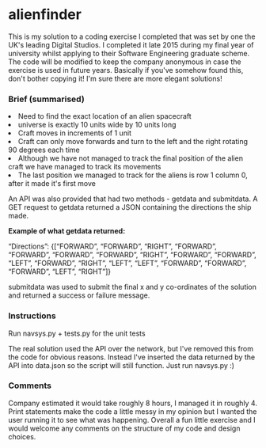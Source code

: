 # alienfinder
This is my solution to a coding exercise I completed that was set by one the UK's leading Digital Studios. I completed it late 2015 during my final year of university whilst applying to their Software Engineering graduate scheme. The code will be modified to keep the company anonymous in case the exercise is used in future years. Basically if you've somehow found this, don't bother copying it! I'm sure there are more elegant solutions! 

<h3>Brief (summarised)</h3>
<li>Need to find the exact location of an alien spacecraft</li> 
<li>universe is exactly 10 units wide by 10 units long</li>
<li>Craft moves in increments of 1 unit</li>
<li>Craft can only move forwards and turn to the left and the right rotating 90 degrees each time</li>
<li>Although we have not managed to track the final position of the alien craft we have managed to track its movements</li>
<li>The last position we managed to track for the aliens is row 1 column 0, after it made it's first move</li>

An API was also provided that had two methods - getdata and submitdata. A GET request to getdata returned a JSON containing the directions the ship made.

<b>Example of what getdata returned:</b>

“Directions”: {[“FORWARD”, “FORWARD”, “RIGHT”, “FORWARD”, “FORWARD”, “FORWARD”, “FORWARD”, “RIGHT”, “FORWARD”, “FORWARD”, “LEFT”, “FORWARD”, “RIGHT”, “LEFT”, “LEFT”, “FORWARD”, “FORWARD”, “FORWARD”, “LEFT”, “RIGHT”]}

submitdata was used to submit the final x and y co-ordinates of the solution and returned a success or failure message. 

<h3>Instructions</h3>
Run navsys.py + tests.py for the unit tests

The real solution used the API over the network, but I've removed this from the code for obvious reasons. Instead I've inserted the data returned by the API into data.json so the script will still function. Just run navsys.py :) 

<h3>Comments</h3>

Company estimated it would take roughly 8 hours, I managed it in roughly 4. Print statements make the code a little messy in my opinion but I wanted the user running it to see what was happening. Overall a fun little exercise and I would welcome any comments on the structure of my code and design choices. 



